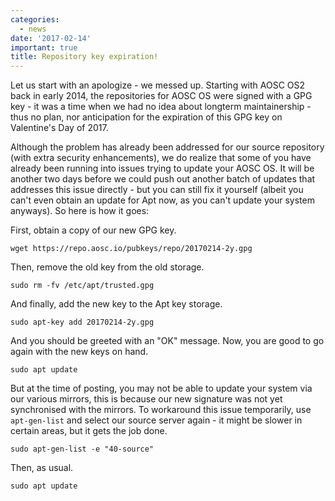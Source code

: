 ```yaml
---
categories:
  - news
date: '2017-02-14'
important: true
title: Repository key expiration!
---
```



Let us start with an apologize - we messed up. Starting with AOSC OS2 back in early 2014, the repositories for AOSC OS were signed with a GPG key - it was a time when we had no idea about longterm maintainership - thus no plan, nor anticipation for the expiration of this GPG key on Valentine's Day of 2017.

Although the problem has already been addressed for our source repository (with extra security enhancements), we do realize that some of you have already been running into issues trying to update your AOSC OS. It will be another two days before we could push out another batch of updates that addresses this issue directly - but you can still fix it yourself (albeit you can't even obtain an update for Apt now, as you can't update your system anyways). So here is how it goes:

First, obtain a copy of our new GPG key.

    wget https://repo.aosc.io/pubkeys/repo/20170214-2y.gpg

Then, remove the old key from the old storage.

    sudo rm -fv /etc/apt/trusted.gpg

And finally, add the new key to the Apt key storage.

    sudo apt-key add 20170214-2y.gpg

And you should be greeted with an "OK" message. Now, you are good to go again with the new keys on hand.

    sudo apt update

But at the time of posting, you may not be able to update your system via our various mirrors, this is because our new signature was not yet synchronised with the mirrors. To workaround this issue temporarily, use `apt-gen-list` and select our source server again - it might be slower in certain areas, but it gets the job done.

    sudo apt-gen-list -e "40-source"

Then, as usual.

    sudo apt update